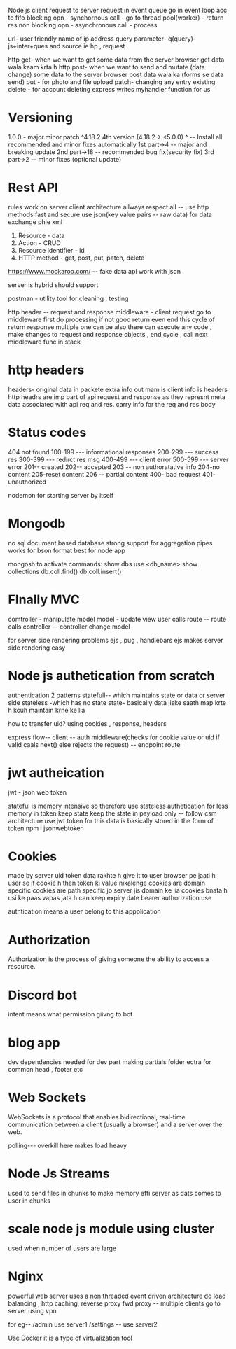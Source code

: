 Node js
 client request to server 
 request in event queue  go in event loop acc to fifo 
 blocking opn - synchornous call - go to thread pool(worker) - return res
 non blocking opn - asynchronous call - process

 url- user friendly name of ip address
 query parameter- q(query)- js+inter+ques and source ie hp , request 

 http get- when we want to get some data from the server  browser get data wala kaam krta h
 http post- when we want to send and mutate (data change) some data to the server  browser post data wala ka (forms se data send)
 put - for photo and file upload
 patch- changing any entry existing
 delete - for account deleting
  express writes myhandler function for us

  # Versioning
  1.0.0 - major.minor.patch
  ^4.18.2 4th version (4.18.2-> <5.0.0)
  ^ -- Install all recommended and minor fixes automatically
   1st part->4 -- major and breaking update
   2nd part->18 -- recommended bug fix(security fix)
   3rd part->2 -- minor fixes (optional update)

   # Rest API
   rules
   work on server client architecture
    allways respect all -- use http methods
   fast and secure
   use json(key value pairs -- raw data) for data exchange phle xml
   1. Resource - data
   2. Action - CRUD
   3. Resource identifier - id
   4. HTTP method - get, post, put, patch, delete

   https://www.mockaroo.com/  -- fake data api
   work with json

   server is hybrid should support

   postman - utility tool for cleaning , testing

http header --  request and response
middleware - client request go to middleware first do processing if not good return even end this cycle of return response 
multiple one can be also there 
can execute any code , make changes to request and response objects , end cycle , call next middleware func in stack

# http headers
headers- original data in packete extra info out mam is client info is headers
http headrs are imp part of api request and response as they represnt meta data associated with api req and res.
carry info for the req and res body

# Status codes
 404 not found
100-199 --- informational responses
200-299 --- success res
300-399 --- redirct res msg
400-499 --- client error
500-599 --- server error
 201-- created
 202-- accepted
 203 -- non authoratative info
 204-no content
 205-reset content
 206 -- partial content
 400- bad request
 401- unauthorized

 nodemon for starting server by itself

 # Mongodb
 no sql document based database
 strong support for aggregation pipes
 works for bson format
 best for node app

 mongosh to activate
 commands: 
 show dbs
 use <db_name>
 show collections
 db.coll.find()
 db.coll.insert()

 # FInally MVC
 comtroller - manipulate model
 model - update view
 user calls route -- route calls controller -- controller change model

 for server side rendering problems
 ejs ,  pug , handlebars
ejs makes server side rendering easy

# Node js authetication from scratch
authentication 2 patterns
statefull-- which maintains state or data or server side
stateless -which has no state
state- basically data jiske saath map krte h kcuh maintain krne ke lia

how to transfer uid?
using cookies , response, headers

express flow-- client -- auth middleware(checks for cookie value or uid if valid caals next() else rejects the request) -- endpoint route

# jwt autheication
jwt - json web token

stateful is memory intensive
so therefore use stateless authetication for less memory 
in token keep state
keep the state in payload only -- follow csm architecture
use jwt token for this
data is basically stored in the form of token
npm i jsonwebtoken

# Cookies
made by server
uid token data rakhte h give it to user
browser pe jaati h user se
if cookie h then token ki value nikalenge
cookies are domain specific
cookies are path specific
jo server jis domain ke lia cookies bnata h usi ke paas vapas jata h
can keep expiry date
bearer authorization use

authtication means a user belong to this appplication

# Authorization
Authorization is the process of giving someone the ability to access a resource.

# Discord bot
intent means what permission giivng to bot

# blog app

dev dependencies needed for dev part
making partials folder ectra for common head , footer etc

# Web Sockets
WebSockets is a protocol that enables bidirectional, real-time communication between a client (usually a
browser) and a server over the web.

polling--- overkill here makes load heavy

# Node Js Streams
used to send files in chunks
to make memory effi server
as dats comes to user in chunks

# scale node js module using cluster
used when number of users are large

# Nginx
powerful web server uses a non threaded event driven architecture
do load balancing , http caching, reverse proxy
fwd proxy -- multiple clients go to server using vpn

for eg-- /admin use server1
/settings -- use server2

Use Docker
it is a type of virtualization tool
